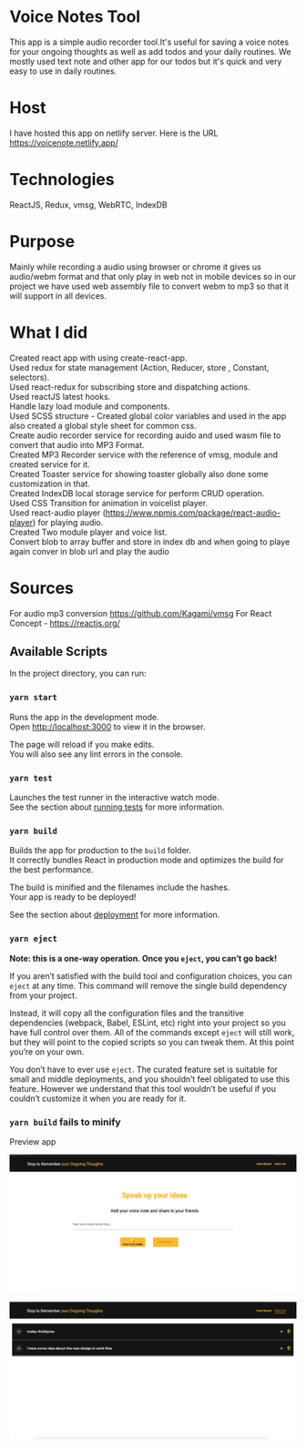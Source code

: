 
# Voice Notes Tool
This app is a simple audio recorder tool.It's useful for saving a voice notes for your ongoing thoughts as well as add todos and your daily routines. We mostly used text note and other app for our todos but it's quick and very easy to use in daily routines.

# Host

I have hosted this app on netlify server. Here is the URL
https://voicenote.netlify.app/

# Technologies

ReactJS, Redux, vmsg, WebRTC, IndexDB

# Purpose

Mainly while recording a audio using browser or chrome it gives us audio/webm format and that only play in web not in mobile devices so in our project we have used web assembly file to convert webm to mp3 so that it will support in all devices.


# What I did
Created react app with using create-react-app.\
Used redux for state management (Action, Reducer, store , Constant, selectors).\
Used react-redux for subscribing store and dispatching actions.\
Used reactJS latest hooks.\
Handle lazy load module and components.\
Used SCSS structure - Created global color variables and used in the app also created a global style sheet for common css.\
Create audio recorder service for recording auido and used wasm file to convert that audio into MP3 Format.\
Created MP3 Recorder service with the reference of vmsg, module and created service for it.\
Created Toaster service for showing toaster globally also done some customization in that.\
Created IndexDB local storage service for perform CRUD operation.\
Used CSS Transition for animation in voicelist player.\
Used react-audio player  (https://www.npmjs.com/package/react-audio-player) for playing  audio.\
Created Two module player and voice list.\
Convert blob to array buffer and store in index db and when going to playe again conver in blob url and play the audio


# Sources
For audio mp3 conversion https://github.com/Kagami/vmsg
For React Concept - https://reactjs.org/

## Available Scripts

In the project directory, you can run:

### `yarn start`

Runs the app in the development mode.\
Open [http://localhost:3000](http://localhost:3000) to view it in the browser.

The page will reload if you make edits.\
You will also see any lint errors in the console.

### `yarn test`

Launches the test runner in the interactive watch mode.\
See the section about [running tests](https://facebook.github.io/create-react-app/docs/running-tests) for more information.

### `yarn build`

Builds the app for production to the `build` folder.\
It correctly bundles React in production mode and optimizes the build for the best performance.

The build is minified and the filenames include the hashes.\
Your app is ready to be deployed!

See the section about [deployment](https://facebook.github.io/create-react-app/docs/deployment) for more information.

### `yarn eject`

**Note: this is a one-way operation. Once you `eject`, you can’t go back!**

If you aren’t satisfied with the build tool and configuration choices, you can `eject` at any time. This command will remove the single build dependency from your project.

Instead, it will copy all the configuration files and the transitive dependencies (webpack, Babel, ESLint, etc) right into your project so you have full control over them. All of the commands except `eject` will still work, but they will point to the copied scripts so you can tweak them. At this point you’re on your own.

You don’t have to ever use `eject`. The curated feature set is suitable for small and middle deployments, and you shouldn’t feel obligated to use this feature. However we understand that this tool wouldn’t be useful if you couldn’t customize it when you are ready for it.

### `yarn build` fails to minify

Preview app

![Recorder](recorder.png)

![Listing](voice-notes.png)